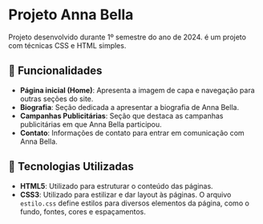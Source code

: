 # Projeto Anna Bella

Projeto desenvolvido durante 1º semestre do ano de 2024. é um projeto com técnicas CSS e HTML simples.

## 🔧 Funcionalidades
- **Página inicial (Home)**: Apresenta a imagem de capa e navegação para outras seções do site.
- **Biografia**: Seção dedicada a apresentar a biografia de Anna Bella.
- **Campanhas Publicitárias**: Seção que destaca as campanhas publicitárias em que Anna Bella participou.
- **Contato**: Informações de contato para entrar em comunicação com Anna Bella.

## 🚀 Tecnologias Utilizadas


- **HTML5**: Utilizado para estruturar o conteúdo das páginas.
- **CSS3**: Utilizado para estilizar e dar layout às páginas. O arquivo `estilo.css` define estilos para diversos elementos da página, como o fundo, fontes, cores e espaçamentos.

## 



